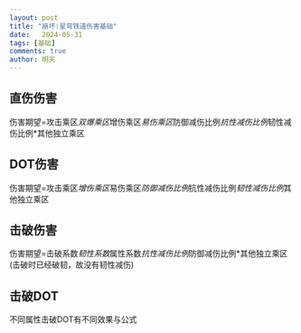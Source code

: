 ```yaml
---
layout: post
title: "崩坏:星穹铁道伤害基础"
date:   2024-05-31
tags: [基础]
comments: true
author: 明天
---
```


## 直伤伤害
伤害期望=攻击乘区*双爆乘区*增伤乘区*易伤乘区*防御减伤比例*抗性减伤比例*韧性减伤比例*其他独立乘区

## DOT伤害
伤害期望=攻击乘区*增伤乘区*易伤乘区*防御减伤比例*抗性减伤比例*韧性减伤比例*其他独立乘区

## 击破伤害
伤害期望=击破系数*韧性系数*属性系数*抗性减伤比例*防御减伤比例*其他独立乘区
(击破时已经破韧，故没有韧性减伤)

## 击破DOT
不同属性击破DOT有不同效果与公式
<!-- more -->

